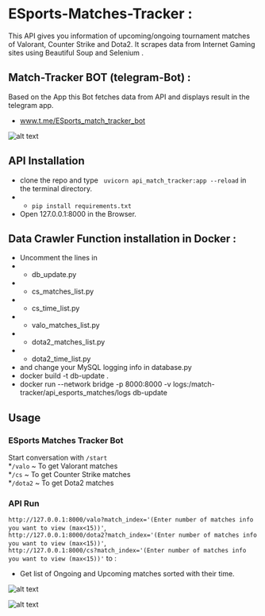 # ESports-Matches-Tracker :
This API gives you information of upcoming/ongoing tournament matches of Valorant, Counter Strike and Dota2. It scrapes
data from Internet Gaming sites using Beautiful Soup and Selenium .

## Match-Tracker BOT (telegram-Bot) :
Based on the App this Bot fetches data from API and displays result in the telegram app.
*  www.t.me/ESports_match_tracker_bot


![alt text](https://github.com/saifkwik/api_esports_matches/blob/main/screenshots/api_esports_matches.png)

## API Installation
* clone the repo and type ` uvicorn api_match_tracker:app --reload` in the terminal directory.
* * `pip install requirements.txt`
* Open 127.0.0.1:8000 in the Browser.

## Data Crawler Function installation in Docker :

* Uncomment the lines in 
* * db_update.py 
* *  cs_matches_list.py
* *  cs_time_list.py
* *  valo_matches_list.py
* * dota2_matches_list.py 
* *  dota2_time_list.py
* and change your MySQL logging info in database.py
* docker build -t db-update .
* docker run --network bridge  -p 8000:8000 -v logs:/match-tracker/api_esports_matches/logs db-update 




## Usage
### ESports Matches Tracker Bot <br/>
Start conversation with `/start` <br/>
*`/valo` ~ To get Valorant matches <br/>
*`/cs` ~ To get Counter Strike matches <br/>
*`/dota2` ~ To get Dota2 matches <br/>


### API Run <br/>
`http://127.0.0.1:8000/valo?match_index='(Enter number of matches info you want to view (max<15))'`,<br/>
`http://127.0.0.1:8000/dota2?match_index='(Enter number of matches info you want to view (max<15))'`,<br/>
`http://127.0.0.1:8000/cs?match_index='(Enter number of matches info you want to view (max<15))'` to :
* Get list of Ongoing and Upcoming matches sorted with their time.


![alt text](https://github.com/saifkwik/api_esports_matches/blob/main/screenshots/Screenshot-1.png)

![alt text](https://github.com/saifkwik/api_esports_matches/blob/main/screenshots/Screenshot-2.png)
